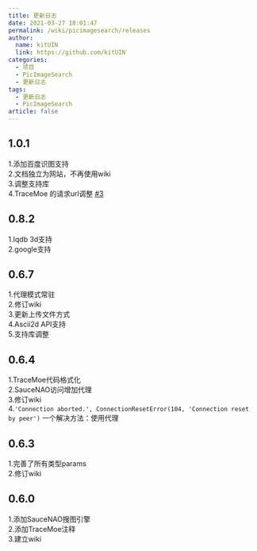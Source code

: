```yaml
---
title: 更新日志
date: 2021-03-27 18:01:47
permalink: /wiki/picimagesearch/releases
author: 
  name: kitUIN
  link: https://github.com/kitUIN
categories: 
  - 项目
  - PicImageSearch
  - 更新日志
tags: 
  - 更新日志
  - PicImageSearch
article: false
---
```


## 1.0.1
1.添加百度识图支持  
2.文档独立为网站，不再使用wiki  
3.调整支持库  
4.TraceMoe 的请求url调整 [#3](https://github.com/kitUIN/PicImageSearch/pull/3)

## 0.8.2
1.Iqdb 3d支持  
2.google支持  

## 0.6.7
1.代理模式常驻  
2.修订wiki  
3.更新上传文件方式  
4.Ascii2d API支持  
5.支持库调整

## 0.6.4
1.TraceMoe代码格式化  
2.SauceNAO访问增加代理  
3.修订wiki  
4.`'Connection aborted.', ConnectionResetError(104, 'Connection reset by peer')`
一个解决方法：使用代理  

## 0.6.3
1.完善了所有类型params  
2.修订wiki  

## 0.6.0
1.添加SauceNAO搜图引擎  
2.添加TraceMoe注释  
3.建立wiki  


